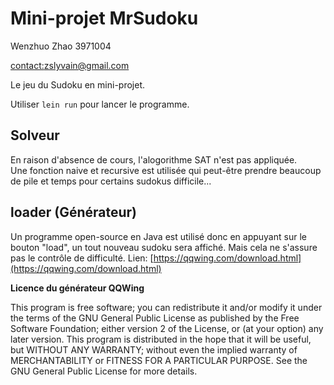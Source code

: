 # Mini-projet MrSudoku

Wenzhuo Zhao 3971004

[contact:zslyvain@gmail.com](mailto:zslyvain@gmail.com)

Le jeu du Sudoku en mini-projet.

Utiliser `lein run` pour lancer le programme.

## Solveur

En raison d'absence de cours, l'alogorithme SAT n'est pas appliquée.  
Une fonction naive et recursive est utilisée qui peut-être prendre beaucoup de pile et temps pour certains sudokus difficile...  

## loader (Générateur)

Un programme open-source en Java est utilisé donc en appuyant sur le bouton "load", un tout nouveau sudoku sera affiché.
Mais cela ne s'assure pas le contrôle de difficulté.
Lien: [https://qqwing.com/download.html](https://qqwing.com/download.html) 

**Licence du générateur QQWing**

This program is free software; you can redistribute it and/or modify it under the terms of the GNU General Public License as published by the Free Software Foundation; either version 2 of the License, or (at your option) any later version.
This program is distributed in the hope that it will be useful, but WITHOUT ANY WARRANTY; without even the implied warranty of MERCHANTABILITY or FITNESS FOR A PARTICULAR PURPOSE. See the GNU General Public License for more details.



